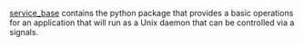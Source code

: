 [service_base](https://gitlab.com/nest.lbl.gov/service_base) contains the python package that provides a basic operations for an application that will run as a Unix daemon that can be controlled via a signals.

